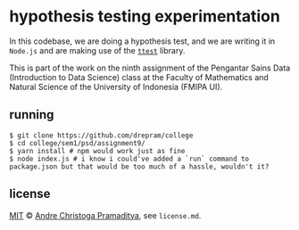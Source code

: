 # hypothesis testing experimentation

In this codebase, we are doing a hypothesis test, and we are writing it in `Node.js` and are making use of the [`ttest`](https://www.npmjs.com/package/ttest) library.

This is part of the work on the ninth assignment of the Pengantar Sains Data (Introduction to Data Science) class at the Faculty of Mathematics and Natural Science of the University of Indonesia (FMIPA UI).

## running
```shell
$ git clone https://github.com/drepram/college
$ cd college/sem1/psd/assignment9/
$ yarn install # npm would work just as fine
$ node index.js # i know i could've added a `run` command to package.json but that would be too much of a hassle, wouldn't it?
```

## license

[MIT](https://opensource.org/licenses/MIT) © <a href="https://drepram.com">Andre Christoga Pramaditya</a>, see `license.md`.
